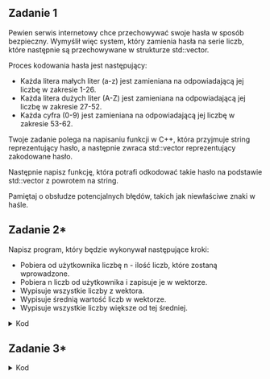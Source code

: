## Zadanie 1

Pewien serwis internetowy chce przechowywać swoje hasła w sposób bezpieczny. Wymyślił więc system, który zamienia hasła na serie liczb, które następnie są przechowywane w strukturze std::vector.

Proces kodowania hasła jest następujący:

- Każda litera małych liter (a-z) jest zamieniana na odpowiadającą jej liczbę w zakresie 1-26.
- Każda litera dużych liter (A-Z) jest zamieniana na odpowiadającą jej liczbę w zakresie 27-52.
- Każda cyfra (0-9) jest zamieniana na odpowiadającą jej liczbę w zakresie 53-62.

Twoje zadanie polega na napisaniu funkcji w C++, która przyjmuje string reprezentujący hasło, a następnie zwraca std::vector<int> reprezentujący zakodowane hasło. 
  
  Następnie napisz funkcję, która potrafi odkodować takie hasło na podstawie std::vector<int> z powrotem na string. 
  
  Pamiętaj o obsłudze potencjalnych błędów, takich jak niewłaściwe znaki w haśle.

## Zadanie 2*
Napisz program, który będzie wykonywał następujące kroki:

- Pobiera od użytkownika liczbę n - ilość liczb, które zostaną wprowadzone.
- Pobiera n liczb od użytkownika i zapisuje je w wektorze.
- Wypisuje wszystkie liczby z wektora.
- Wypisuje średnią wartość liczb w wektorze.
- Wypisuje wszystkie liczby większe od tej średniej.

<details>
  <summary>Kod</summary>

```cpp
#include <iostream>
#include <vector>

int main() {
    int n;
    std::vector<int> liczby;

    // 1. Pobranie ilości liczb
    std::cout << "Podaj ilosc liczb: ";
    std::cin >> n;

    // 2. Pobranie liczb od użytkownika
    std::cout << "Podaj " << n << " liczb:" << std::endl;
    for (int i = 0; i < n; ++i) {
        int liczba;
        std::cin >> liczba;
        liczby.push_back(liczba);
    }

    // 3. Wypisanie liczb z wektora
    std::cout << "Wprowadzone liczby: ";
    for (int liczba : liczby) {
        std::cout << liczba << " ";
    }
    std::cout << std::endl;

    // 4. Obliczenie i wypisanie średniej wartości
    double suma = 0.0;
    for (int liczba : liczby) {
        suma += liczba;
    }
    double srednia = suma / n;
    std::cout << "Srednia wartosc: " << srednia << std::endl;

    // 5. Wypisanie liczb większych od średniej
    std::cout << "Liczby wieksze od sredniej: ";
    for (int liczba : liczby) {
        if (liczba > srednia) {
            std::cout << liczba << " ";
        }
    }
    std::cout << std::endl;

    return 0;
}

```
</details>

## Zadanie 3*

<details>
  <summary>Kod</summary>
```cpp
  
```
</details>


  
